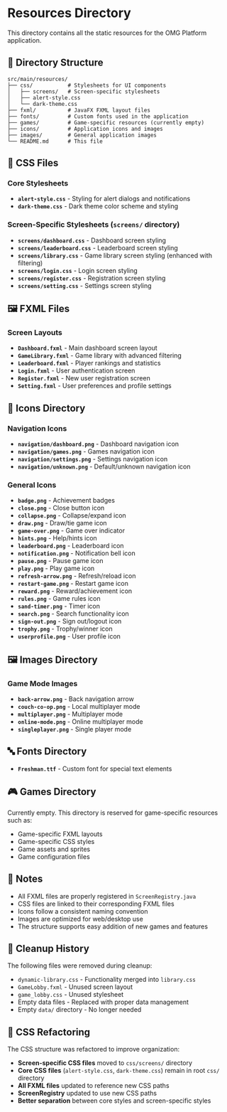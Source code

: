 # Resources Directory

This directory contains all the static resources for the OMG Platform application.

## 📁 Directory Structure

```
src/main/resources/
├── css/           # Stylesheets for UI components
│   ├── screens/   # Screen-specific stylesheets
│   ├── alert-style.css
│   └── dark-theme.css
├── fxml/          # JavaFX FXML layout files
├── fonts/         # Custom fonts used in the application
├── games/         # Game-specific resources (currently empty)
├── icons/         # Application icons and images
├── images/        # General application images
└── README.md      # This file
```

## 🎨 CSS Files

### Core Stylesheets
- **`alert-style.css`** - Styling for alert dialogs and notifications
- **`dark-theme.css`** - Dark theme color scheme and styling

### Screen-Specific Stylesheets (`screens/` directory)
- **`screens/dashboard.css`** - Dashboard screen styling
- **`screens/leaderboard.css`** - Leaderboard screen styling
- **`screens/library.css`** - Game library screen styling (enhanced with filtering)
- **`screens/login.css`** - Login screen styling
- **`screens/register.css`** - Registration screen styling
- **`screens/setting.css`** - Settings screen styling

## 🖼️ FXML Files

### Screen Layouts
- **`Dashboard.fxml`** - Main dashboard screen layout
- **`GameLibrary.fxml`** - Game library with advanced filtering
- **`Leaderboard.fxml`** - Player rankings and statistics
- **`Login.fxml`** - User authentication screen
- **`Register.fxml`** - New user registration screen
- **`Setting.fxml`** - User preferences and profile settings

## 🎯 Icons Directory

### Navigation Icons
- **`navigation/dashboard.png`** - Dashboard navigation icon
- **`navigation/games.png`** - Games navigation icon
- **`navigation/settings.png`** - Settings navigation icon
- **`navigation/unknown.png`** - Default/unknown navigation icon

### General Icons
- **`badge.png`** - Achievement badges
- **`close.png`** - Close button icon
- **`collapse.png`** - Collapse/expand icon
- **`draw.png`** - Draw/tie game icon
- **`game-over.png`** - Game over indicator
- **`hints.png`** - Help/hints icon
- **`leaderboard.png`** - Leaderboard icon
- **`notification.png`** - Notification bell icon
- **`pause.png`** - Pause game icon
- **`play.png`** - Play game icon
- **`refresh-arrow.png`** - Refresh/reload icon
- **`restart-game.png`** - Restart game icon
- **`reward.png`** - Reward/achievement icon
- **`rules.png`** - Game rules icon
- **`sand-timer.png`** - Timer icon
- **`search.png`** - Search functionality icon
- **`sign-out.png`** - Sign out/logout icon
- **`trophy.png`** - Trophy/winner icon
- **`userprofile.png`** - User profile icon

## 🖼️ Images Directory

### Game Mode Images
- **`back-arrow.png`** - Back navigation arrow
- **`couch-co-op.png`** - Local multiplayer mode
- **`multiplayer.png`** - Multiplayer mode
- **`online-mode.png`** - Online multiplayer mode
- **`singleplayer.png`** - Single player mode

## 🔤 Fonts Directory

- **`Freshman.ttf`** - Custom font for special text elements

## 🎮 Games Directory

Currently empty. This directory is reserved for game-specific resources such as:
- Game-specific FXML layouts
- Game-specific CSS styles
- Game assets and sprites
- Game configuration files

## 📝 Notes

- All FXML files are properly registered in `ScreenRegistry.java`
- CSS files are linked to their corresponding FXML files
- Icons follow a consistent naming convention
- Images are optimized for web/desktop use
- The structure supports easy addition of new games and features

## 🧹 Cleanup History

The following files were removed during cleanup:
- `dynamic-library.css` - Functionality merged into `library.css`
- `GameLobby.fxml` - Unused screen layout
- `game_lobby.css` - Unused stylesheet
- Empty data files - Replaced with proper data management
- Empty `data/` directory - No longer needed

## 🔄 CSS Refactoring

The CSS structure was refactored to improve organization:
- **Screen-specific CSS files** moved to `css/screens/` directory
- **Core CSS files** (`alert-style.css`, `dark-theme.css`) remain in root `css/` directory
- **All FXML files** updated to reference new CSS paths
- **ScreenRegistry** updated to use new CSS paths
- **Better separation** between core styles and screen-specific styles 